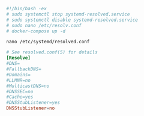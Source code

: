 ```bash
#!/bin/bash -ex
# sudo systemctl stop systemd-resolved.service
# sudo systemctl disable systemd-resolved.service
# sudo nano /etc/resolv.conf
# docker-compose up -d
```

`nano /etc/systemd/resolved.conf`

```conf
# See resolved.conf(5) for details
[Resolve]
#DNS=
#FallbackDNS=
#Domains=
#LLMNR=no
#MulticastDNS=no
#DNSSEC=no
#Cache=yes
#DNSStubListener=yes
DNSStubListener=no
```
